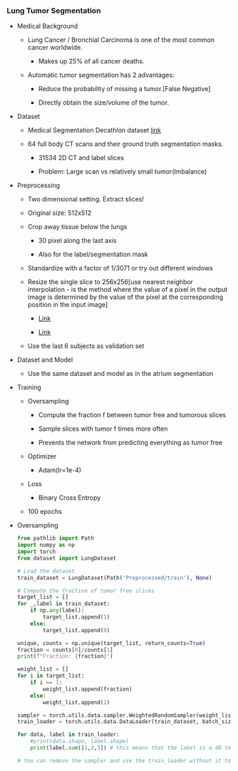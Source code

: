 ### Lung Tumor Segmentation

- Medical Background

    - Lung Cancer / Bronchial Carcinoma is one of the most common cancer worldwide.

        - Makes up 25% of all cancer deaths.

    - Automatic tumor segmentation has 2 advantages:

        - Reduce the probability of missing a tumor.[False Negative]

        - Directly obtain the size/volume of the tumor.

- Dataset    

    - Medical Segmentation Decathlon dataset [link](http://medicaldecathlon.com/dataaws/#:~:text=Task05_Prostate-,Task06_Lung,-Task07_Pancreas)

    - 64 full body CT scans and their ground truth segmentation masks.

        - 31534 2D CT and label slices

        - Problem: Large scan vs relatively small tumor(Imbalance)

- Preprocessing

    - Two dimensional setting. Extract slices!

    - Original size: 512x512

    - Crop away tissue below the lungs

        - 30 pixel along the last axis

        - Also for the label/segmentation mask

    - Standardize with a factor of 1/3071 or try out different windows

    - Resize the single slice to 256x256[use nearest neighbor interpolation - is the method where the value of a pixel in the output image is determined by the value of the pixel at the corresponding position in the input image]

        - [Link](https://annmay10.medium.com/resizing-images-using-various-interpolation-techniques-4b99800999f2)

        - [Link](https://gist.github.com/georgeblck/e3e0274d725c858ba98b1c36c14e2835)

    - Use the last 6 subjects as validation set

- Dataset and Model

    - Use the same dataset and model as in the atrium segmentation

- Training

    - Oversampling

        - Compute the fraction f between tumor free and tumorous slices

        - Sample slices with tumor f times more often

        - Prevents the network from predicting everything as tumor free

    - Optimizer

        - Adam(lr=1e-4)

    - Loss

        - Binary Cross Entropy

    - 100 epochs

- Oversampling

    ```python
    from pathlib import Path
    import numpy as np
    import torch
    from dataset import LungDataset

    # Load the dataset
    train_dataset = LungDataset(Path('Preprocessed/train'), None)

    # Compute the fraction of tumor free slices
    target_list = []
    for _,label in train_dataset:
        if np.any(label):
            target_list.append(1)
        else:
            target_list.append(0)

    unique, counts = np.unique(target_list, return_counts=True)
    fraction = counts[0]/counts[1] 
    print(f"Fraction: {fraction}")

    weight_list = []
    for i in target_list:
        if i == 1:
            weight_list.append(fraction)
        else:
            weight_list.append(1)

    sampler = torch.utils.data.sampler.WeightedRandomSampler(weight_list, len(weight_list)) # WeightedRandomSampler is used to oversample the minority class - in this case the tumor slices
    train_loader = torch.utils.data.DataLoader(train_dataset, batch_size=8, sampler=sampler) # DataLoader is used to load the data in batches, here sampler means that the data is loaded in a way that the tumor slices are oversampled so that the network does not predict everything as tumor free

    for data, label in train_loader:
        #print(data.shape, label.shape)
        print(label.sum([1,2,3]) # this means that the label is a 4D tensor and we sum over the last 3 dimensions to get the number of tumor pixels in each slice - each dimension corresponds to a different axis, and if we sum over all of them we get the total number of tumor pixels in each slice

    # You can remove the sampler and use the train_loader without it to see the difference - while taking the sum, you will see that the number of tumor pixels in each slice is much lower
    ``` 

